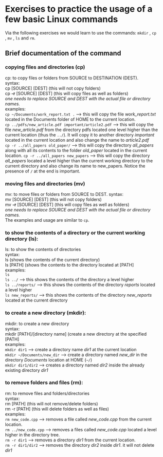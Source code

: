 # Exercises to practice the usage of a few basic Linux commands

Via the following exercises we would learn to use the commands: 
```mkdir``` , ```cp``` , ```mv``` , ```ls``` and ```rm```.

## Brief documentation of the command
### copying files and directories (cp)<br>
cp: to copy files or folders from SOURCE to DESTINATION (DEST).<br>
syntax:<br>
cp \[SOURCE\] \[DEST\] (this will not copy folders)<br>
cp **-r** \[SOURCE\] \[DEST\] (this will copy files as well as folders)<br>
*one needs to replace SOURCE and DEST with the actual file or directory names.*<br>
examples:<br>
```cp ~/Documents/work_report.txt .``` --> this will copy the file *work_report.txt* located in the Documents folder of HOME to the current location. <br>
```cp ../pdfs/new_article.pdf important/article2.pdf``` --> this will copy the file *new_article.pdf* from the directory pdfs located one level higher than the current location (thus the ```../```). It will copy it to another directory *important* located in the current location and also change the name to *article2.pdf*<br>
```cp -r ../all_papers old_paper/``` --> this will copy the directory *all_papers* along with all its contents to the folder *old_paper* located in the current location.
```cp -r ../all_papers new_papers``` --> this will copy the directory *all_papers* located a level higher than the current working directory to the current directory and also change its name to new_papers. Notice the presence of ```/``` at the end is important.

### moving files and directories (mv) <br>
mv: to move files or folders from SOURCE to DEST.
syntax:<br>
mv \[SOURCE\] \[DEST\] (this will not copy folders)<br>
mv **-r** \[SOURCE\] \[DEST\] (this will copy files as well as folders)<br>
*one needs to replace SOURCE and DEST with the actual file or directory names.*<br>
The examples and usage are similar to ```cp```.

### to show the contents of a directory or the current working directory (ls):<br>
ls: to show the contents of directories<br>
syntax:<br>
ls (shows the contents of the current directory)<br>
ls \[PATH\] (shows the contents to the directory located at \[PATH\]<br>
examples:<br>
```ls```<br>
```ls ../``` --> this shows the contents of the directory a level higher<br>
```ls ../reports/``` --> this shows the contents of the directory *reports* located a level higher<br>
```ls new_reports/``` --> this shows the contents of the directory *new_reports* located at the current directory<br>

### to create a new directory (mkdir):<br>
mkdir: to create a new directory<br>
syntax:<br>
mkdir \[PATH\]/\[directory name\] (create a new directory at the specified \[PATH\]<br>
examples:<br>
```mkdir dir1``` --> create a directory name *dir1* at the current location<br>
```mkdir ~/Documents/new_dir``` --> create a directory named *new_dir* in the directory *Documents* location at HOME (```~/```)<br>
```mkdir dir1/dir2``` --> creates a directory named *dir2* inside the already existing directory *dir1*<br>

### to remove folders and files (rm):<br>
rm: to remove files and folders/directories<br>
syntax:<br>
rm \[PATH\] (this will not remove/delete folders)<br> 
rm -r \[PATH\] (this will delete folders as well as files)<br>
examples:<br>
```rm new_code.cpp``` --> removes a file called *new_code.cpp* from the current location.<br>
```rm ../new_code.cpp``` --> removes a files called *new_code.cpp* located a level higher in the directory tree.<br>
```rm -r dir1``` --> removes a directory *dir1* from the current location.<br>
```rm -r dir1/dir2``` --> removes the directory *dir2* inside *dir1*. it will not delete *dir1*<br>

 
